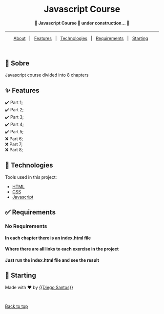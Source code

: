 <div align="center" id="top"> 

  &#xa0;

</div>

<h1 align="center">Javascript Course</h1>

<!-- Status -->

<h4 align="center"> 
	🚧  Javascript Course 🚀 under construction...  🚧
</h4> 

<hr>

<p align="center">
  <a href="#dart-about">About</a> &#xa0; | &#xa0; 
  <a href="#sparkles-features">Features</a> &#xa0; | &#xa0;
  <a href="#rocket-technologies">Technologies</a> &#xa0; | &#xa0;
  <a href="#white_check_mark-requirements">Requirements</a> &#xa0; | &#xa0;
  <a href="#checkered_flag-starting">Starting</a> &#xa0;
</p>

<br>

## :dart: Sobre ##

Javascript course divided into 8 chapters

## :sparkles: Features ##

:heavy_check_mark: Part 1;\
:heavy_check_mark: Part 2;\
:heavy_check_mark: Part 3;\
:heavy_check_mark: Part 4;\
:heavy_check_mark: Part 5;\
:x: Part 6;\
:x: Part 7;\
:x: Part 8;

## :rocket: Technologies ##

Tools used in this project:

- [HTML](https://www.w3.org/standards/webdesign/htmlcss)
- [CSS](https://www.w3.org/standards/webdesign/htmlcss)
- [Javascript](https://developer.mozilla.org/pt-BR/docs/Web/JavaScript)

## :white_check_mark: Requirements ##

### No Requirements
#### In each chapter there is an index.html file
#### Where there are all links to each exercise in the project
#### Just run the index.html file and see the result

## :checkered_flag: Starting ##

Made with :heart: by <a href="https://github.com/{{odiegosantos}}" target="_blank">{{Diego Santos}}</a>

&#xa0;

<a href="#top">Back to top</a>

